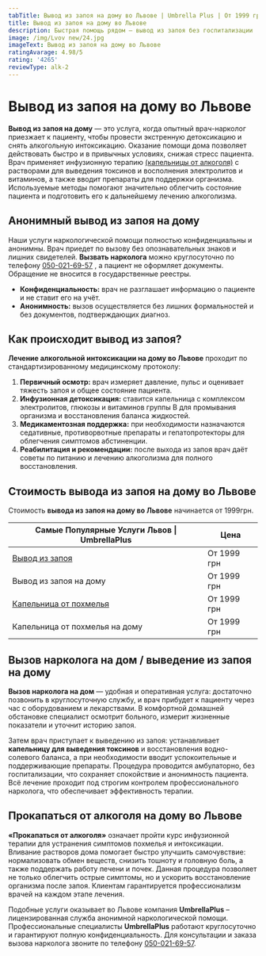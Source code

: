 ```yaml
---
tabTitle: Вывод из запоя на дому во Львове | Umbrella Plus | От 1999 грн
title: Вывод из запоя на дому во Львове
description: Быстрая помощь рядом — вывод из запоя без госпитализации
image: /img/Lvov new/24.jpg
imageText: Вывод из запоя на дому во Львове
ratingAvarage: 4.98/5
rating: '4265'
reviewType: alk-2
---
```


# Вывод из запоя на дому во Львове

**Вывод из запоя на дому** — это услуга, когда опытный врач-нарколог приезжает к пациенту, чтобы провести экстренную детоксикацию и снять алкогольную интоксикацию. Оказание помощи дома позволяет действовать быстро и в привычных условиях, снижая стресс пациента. Врач применяет инфузионную терапию [(капельницы от алкоголя)](https://umbrella-plus.com.ua/lviv/kapelnica_ot_alkogola_v-lvov/) с растворами для выведения токсинов и восполнения электролитов и витаминов, а также вводит препараты для поддержки организма. Используемые методы помогают значительно облегчить состояние пациента и подготовить его к дальнейшему лечению алкоголизма.

## Анонимный вывод из запоя на дому

Наши услуги наркологической помощи полностью конфиденциальны и анонимны. Врач приедет по вызову без опознавательных знаков и лишних свидетелей. **Вызвать нарколога** можно круглосуточно по телефону [050-021-69-57](tel:0500216957) , а пациент не оформляет документы. Обращение не вносится в государственные реестры.

* **Конфиденциальность:** врач не разглашает информацию о пациенте и не ставит его на учёт.
* **Анонимность:** вызов осуществляется без лишних формальностей и без документов, подтверждающих диагноз.

## Как происходит вывод из запоя?

**Лечение алкогольной интоксикации на дому во Львове** проходит по стандартизированному медицинскому протоколу:

1. **Первичный осмотр:** врач измеряет давление, пульс и оценивает тяжесть запоя и общее состояние пациента.
2. **Инфузионная детоксикация:** ставится капельница с комплексом электролитов, глюкозы и витаминов группы B для промывания организма и восстановления баланса жидкостей.
3. **Медикаментозная поддержка:** при необходимости назначаются седативные, противорвотные препараты и гепатопротекторы для облегчения симптомов абстиненции.
4. **Реабилитация и рекомендации:** после выхода из запоя врач даёт советы по питанию и лечению алкоголизма для полного восстановления.

## Стоимость вывода из запоя на дому во Львове

Стоимость **вывода из запоя на дому во Львове** начинается от 1999грн.

| Самые Популярные Услуги Львов \| UmbrellaPlus                                             | Цена        |
| ----------------------------------------------------------------------------------------- | ----------- |
| [Вывод из запоя](https://umbrella-plus.com.ua/lviv/vivod-iz-zapoia-lvov/)                 | От 1999 грн |
| Вывод из запоя на дому                                                                    | От 1999 грн |
| [Капельница от похмелья](https://umbrella-plus.com.ua/lviv/kapelnica_ot_alkogola_v-lvov/) | От 1999 грн |
| Капельница от похмелья на дому                                                            | От 1999 грн |

## Вызов нарколога на дом / выведение из запоя на дому

**Вызов нарколога на дом** — удобная и оперативная услуга: достаточно позвонить в круглосуточную службу, и врач прибудет к пациенту через час с оборудованием и лекарствами. В комфортной домашней обстановке специалист осмотрит больного, измерит жизненные показатели и уточнит историю запоя.

Затем врач приступает к выведению из запоя: устанавливает **капельницу для выведения токсинов** и восстановления водно-солевого баланса, а при необходимости вводит успокоительные и поддерживающие препараты. Процедура проводится амбулаторно, без госпитализации, что сохраняет спокойствие и анонимность пациента. Всё лечение проходит под строгим контролем профессионального нарколога, что обеспечивает эффективность терапии.

## Прокапаться от алкоголя на дому во Львове

**«Прокапаться от алкоголя»** означает пройти курс инфузионной терапии для устранения симптомов похмелья и интоксикации. Вливание растворов дома помогает быстро улучшить самочувствие: нормализовать обмен веществ, снизить тошноту и головную боль, а также поддержать работу печени и почек. Данная процедура позволяет не только облегчить острые симптомы, но и ускорить восстановление организма после запоя. Клиентам гарантируется профессионализм врачей на каждом этапе лечения.

Подобные услуги оказывает во Львове компания **UmbrellaPlus** – лицензированная служба анонимной наркологической помощи. Профессиональные специалисты **UmbrellaPlus** работают круглосуточно и гарантируют полную конфиденциальность. Для консультации и заказа вызова нарколога звоните по телефону [050-021-69-57](tel:0500216957).
